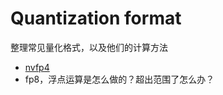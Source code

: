 # Quantization format

整理常见量化格式，以及他们的计算方法

- [nvfp4](https://developer.nvidia.com/blog/introducing-nvfp4-for-efficient-and-accurate-low-precision-inference/)
- fp8，浮点运算是怎么做的？超出范围了怎么办？